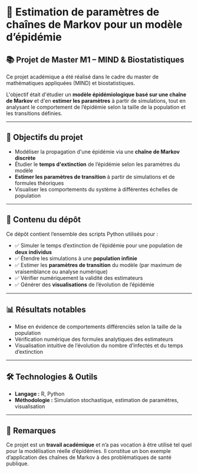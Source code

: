 # 🦠 Estimation de paramètres de chaînes de Markov pour un modèle d’épidémie

## 📚 Projet de Master M1 – MIND & Biostatistiques  
Ce projet académique a été réalisé dans le cadre du master de mathématiques appliquées (MIND) et biostatistiques.

L'objectif était d'étudier un **modèle épidémiologique basé sur une chaîne de Markov** et d'en **estimer les paramètres** à partir de simulations, tout en analysant le comportement de l’épidémie selon la taille de la population et les transitions définies.

---

## 🧠 Objectifs du projet

- Modéliser la propagation d'une épidémie via une **chaîne de Markov discrète**
- Étudier le **temps d'extinction** de l’épidémie selon les paramètres du modèle
- **Estimer les paramètres de transition** à partir de simulations et de formules théoriques
- Visualiser les comportements du système à différentes échelles de population

---

## 🔧 Contenu du dépôt

Ce dépôt contient l’ensemble des scripts Python utilisés pour :

- ✅ Simuler le temps d’extinction de l’épidémie pour une population de **deux individus**
- ✅ Étendre les simulations à une **population infinie**
- ✅ Estimer les **paramètres de transition** du modèle (par maximum de vraisemblance ou analyse numérique)
- ✅ Vérifier numériquement la validité des estimateurs
- ✅ Générer des **visualisations** de l’évolution de l’épidémie

---

## 📊 Résultats notables

- Mise en évidence de comportements différenciés selon la taille de la population
- Vérification numérique des formules analytiques des estimateurs
- Visualisation intuitive de l’évolution du nombre d’infectés et du temps d’extinction

---

## 🛠️ Technologies & Outils

- **Langage :** R, Python
- **Méthodologie :** Simulation stochastique, estimation de paramètres, visualisation

---

## 📎 Remarques

Ce projet est un **travail académique** et n’a pas vocation à être utilisé tel quel pour la modélisation réelle d’épidémies. Il constitue un bon exemple d’application des chaînes de Markov à des problématiques de santé publique.

